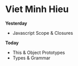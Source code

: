 # Viet Minh Hieu

**Yesterday**

- Javascript Scope & Closures

**Today**

- This & Object Prototypes
- Types & Grammar
